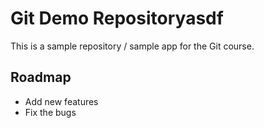 # Git Demo Repositoryasdf
This is a sample repository / sample app for the Git course.

## Roadmap
* Add new features
* Fix the bugs